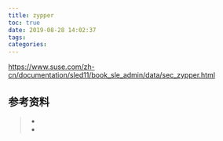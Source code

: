 ```yaml
---
title: zypper
toc: true
date: 2019-08-28 14:02:37
tags:
categories:
---
```


https://www.suse.com/zh-cn/documentation/sled11/book_sle_admin/data/sec_zypper.html



## 参考资料
> - []()
> - []()
